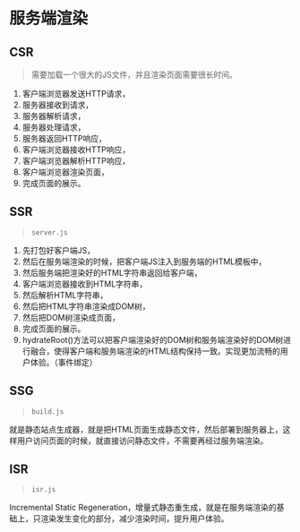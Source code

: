 # 服务端渲染

## CSR

> 需要加载一个很大的JS文件，并且渲染页面需要很长时间。

1. 客户端浏览器发送HTTP请求，
2. 服务器接收到请求，
3. 服务器解析请求，
4. 服务器处理请求，
5. 服务器返回HTTP响应，
6. 客户端浏览器接收HTTP响应，
7. 客户端浏览器解析HTTP响应，
8. 客户端浏览器渲染页面，
9. 完成页面的展示。

## SSR

> `server.js`

1. 先打包好客户端JS，
2. 然后在服务端渲染的时候，把客户端JS注入到服务端的HTML模板中，
3. 然后服务端把渲染好的HTML字符串返回给客户端，
4. 客户端浏览器接收到HTML字符串，
5. 然后解析HTML字符串，
6. 然后把HTML字符串渲染成DOM树，
7. 然后把DOM树渲染成页面，
8. 完成页面的展示。
9. hydrateRoot()方法可以把客户端渲染好的DOM树和服务端渲染好的DOM树进行融合，使得客户端和服务端渲染的HTML结构保持一致。实现更加流畅的用户体验。（事件绑定）

## SSG

> `build.js`

就是静态站点生成器，就是把HTML页面生成静态文件，然后部署到服务器上，这样用户访问页面的时候，就直接访问静态文件，不需要再经过服务端渲染。

## ISR

> `isr.js`

Incremental Static Regeneration，增量式静态重生成，就是在服务端渲染的基础上，只渲染发生变化的部分，减少渲染时间，提升用户体验。

